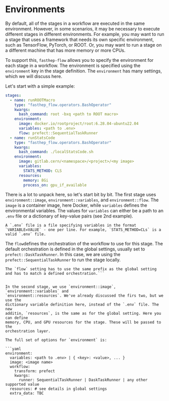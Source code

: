 # Environments

By default, all of the stages in a workflow are executed in the same
environment. However, in some scenarios, it may be necessary to execute
different stages in different environments. For example, you may want to run a
stage that uses a framework that needs its own specific environment, such as
TensorFlow, PyTorch, or ROOT. Or, you may want to run a stage on a different
machine that has more memory or more CPUs.

To support this, `fasthep-flow` allows you to specify the environment for each
stage in a workflow. The environment is specified using the `environment` key in
the stage definition. The `environment` has many settings, which we will discuss
here.

Let's start with a simple example:

```yaml
stages:
  - name: runROOTMacro
    type: "fasthep_flow.operators.BashOperator"
    kwargs:
      bash_command: root -bxq <path to ROOT macro>
    environment:
      image: docker.io/rootproject/root:6.28.04-ubuntu22.04
      variables: <path to .env>
      flow: prefect::SequentialTaskRunner
  - name: runStatsCode
    type: "fasthep_flow.operators.BashOperator"
    kwargs:
      bash_command: ./localStatsCode.sh
    environment:
      image: gitlab.cern/<namespace>/<project>/<my image>
      variables:
        STATS_METHOD: CLS
      resources:
        memory: 8Gi
        process_on: gpu_if_available
```

There is a lot to unpack here, so let's start bit by bit. The first stage uses
`environment::image`, `environment::variables`, and `environment::flow`. The
`image` is a container image, here Docker, while `variables` defines the
environmental variables. The values for `variables` can either be a path to an
`.env` file or a dictionary of key-value pairs (see 2nd example).

```{note}
A `.env` file is a file specifying variables in the format `VARIABLE=VALUE` - one per line. For example, `STATS_METHOD=CLs` is a valid `.env` file.
```

The `flow`defines the orchestration of the workflow to use for this stage. The
default orchestration is defined in the global settings, usually set to
`prefect::DaskTaskRunner`. In this case, we are using the
`prefect::SequentialTaskRunner` to run the stage locally.

````{note}
The `flow` setting has to use the same prefix as the global setting and has to match a defined orchestration.```


In the second stage, we use `environment::image`, `environment::variables` and
`environment::resources`. We've already discussed the firs two, but we use the
dictionary variable definition here, instead of the `.env` file. The new
additin, `resources`, is the same as for the global setting. Here you can define
memory, CPU, and GPU resources for the stage. These will be passed to the
orchestration layer.

The full set of options for `environment` is:

```yaml
environment:
  variables: <path to .env> | { <key>: <value>, ... }
  image: <image name>
  workflow:
    transform: prefect
    kwargs:
      runner: SequentialTaskRunner | DaskTaskRunner | any other supported value
  resources: # see details in global settings
  extra_data: TBC
````
